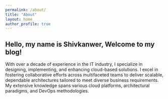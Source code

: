 ```yaml
---
permalink: /about/
title: "About"
layout: home
author_profile: true
---
```


## Hello, my name is Shivkanwer, Welcome to my blog!

With over a decade of experience in the IT industry, I specialize in designing, implementing, and enhancing cloud-based solutions. I excel in fostering collaborative efforts across multifaceted teams to deliver scalable, dependable architectures tailored to meet diverse business requirements. My extensive knowledge spans various cloud platforms, architectural paradigms, and DevOps methodologies.
